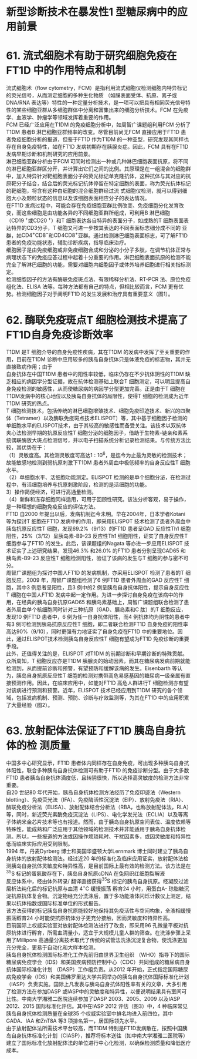 # 新型诊断技术在暴发性1 型糖尿病中的应用前景  
# 61. 流式细胞术有助于研究细胞免疫在FT1D 中的作用特点和机制  
流式细胞术（ﬂow cytometry，FCM）是指利用流式细胞仪检测细胞内特异标记的荧光信号，从而测定细胞的多种生化物质 （如膜表面受体、抗原、离子或DNA/RNA 表达等）特性的一种定量分析技术，是一项可以把具有相同荧光信号特性的某些细胞亚群从多细胞群体中分离和富集出来的细胞分析技术。FCM 在免疫学、血液学、肿瘤学等领域发挥着重要的作用。  
FCM 已经广泛应用在T1DM 的免疫细胞分析中，如周智广课题组利用FCM 分析了T1DM 患者B 淋巴细胞亚群频率的改变。尽管目前尚无FCM 直接应用于FT1D 患者免疫细胞分析的报道，但鉴于FT1D 作为T1DM 的一种亚型，研究发现其同样也存在自身免疫特性，如在FT1D 发病初期存在胰腺炎症。因此，FCM 具有在FT1D 发病早期诊断和机制研究的应用前景。  
淋巴细胞亚群分析由于FCM 可同时检测出一种或几种淋巴细胞表面抗原，将不同的淋巴细胞亚群区分开，并计算出它们之间的比例。其原理是在一组混合的细胞群中，加入特异针对靶细胞表面分子的荧光标记单克隆抗体，这种抗体与其对应的抗原靶分子结合，结合后的荧光标记抗体停留在特定细胞的表面，称为荧光抗体标记的靶细胞，将含有这种白细胞的混合细胞群经过流 式细胞仪检测，就可以得到细胞大小及颗粒状态的信息以及该细胞表面相应分子的表达情况。  
在FT1D 发病过程中，可能会存在免疫细胞亚群比例改变、免疫细胞分化发育改变，而这些细胞是由功能各异的不同细胞亚群所组成，可利用B 淋巴细胞（$\mathrm{CD19^{\ +}}$或$\mathrm{CD20}^{\ +}$）和T 细胞表达各自特异的表面分子，如成熟的T 细胞表面表达特异的CD3分子，T 细胞又可进一步按其表达的不同表面标志细分成不同的    亚群，如$\mathrm{CD4^{+}C D8^{-}}$和$\mathrm{CD4CD8^{+}}$亚群。通过检测淋巴细胞表面标志，可了解FT1D 患者的免疫功能状态，辅助诊断疾病，指导临床治疗。  
细胞因子是由免疫细胞或非免疫细胞合成和分泌的小分子多肽，在调节机体正常与病理状态下的免疫应答过程中起着十分重要的作用。淋巴细胞表面抗原的检测不能完全了解淋巴细胞的功能，需要对细胞内细胞因子或体外培养细胞进行相关指标测定。  
检测细胞因子的方法有酶联免疫斑点法、有限稀释分析法、RT-PCR 法、原位免疫组化法、ELISA 法等。每种方法都有自己的特点，但相比较而言，FCM 更有优势。检测细胞因子对于阐明FT1D 的发生发展和治疗具有重要意义（图1）。  
# 62. 酶联免疫斑点T 细胞检测技术提高了FT1D自身免疫诊断效率  
T1DM 是T 细胞介导的自身免疫性疾病，其在T1DM 的发病中发挥了至关重要的作用，目前在T1DM 诊断中应用较多的胰岛自身抗体只是体液免疫的标志物，其并无直接致病作用；由于  
自身抗体在中国T1DM 患者中的阳性率较低，临床仍存在不少抗体阴性的T1DM 缺乏相应的病因学分型证据，故在抗体检测基础上联合T 细胞测定，可以明显提高自身免疫检测的敏感性，从而使糖尿病的病因学分型更加完善。正是由于T 细胞在T1DM发病中的核心地位以及胰岛自身抗体的局限性，使得T 细胞的检测成为近年T1DM 研究的热点。  
T 细胞检测技术，包括传统的淋巴细胞增殖技术、细胞免疫印迹技术、新兴的四聚体（Tetramer）以及酶联免疫斑点技术ELISPOT）等，其中基于细胞因子检测的单细胞水平的ELISPOT技术，由于其较高的敏感性而备受关注。该技术以双抗体夹心法检测早期的抗原反应性T 细胞分泌的细胞因子，借助于生物素-链亲和素系统偶联酶放大斑点检测信号，并以电子扫描系统分析记录检测结果。与传统方法比较，其优势在于：  
（1）灵敏度高。其检测灵敏度可高达$1:10^{6}$，是迄今为止最为灵敏的检测技术；故能敏感地检测到弱抗原刺激下T1DM 患者外周血中极低频率的自身反应性T 细胞水平。  
（2）单细胞水平、活细胞功能测定。ELISPOT 检测的是单个细胞分泌，在检测过程中，有活细胞培养与抗原刺激阶段，检测的是活细胞的功能。  
3）操作简便经济，可进行高通量检测。  
（4）新鲜和冻存细胞同样适用，可用于回顾性研究。该法分析客观，易于操作，是一种理想的细胞免疫反应的评估方法。  
FT1D 自2000 年提出以后，发病机制迄今未明。早在2004年，日本学者Kotani 等为探讨T 细胞在FT1D 发病中的作用，即采用ELISPOT 技术检测了患者外周血中胰岛抗原反应性T 细胞，发现$69.2\%$（9/13）的FT1D 患者呈GAD 反应性Th1 细胞阳性，$25\%$（3/12）呈胰岛素-B9-23 反应性Th1 细胞阳性，证实了自身反应性T 细胞参与了FT1D 的发生。此后，该课题组的Nagata 等亦进一步应用ELISPOT 技术证实了上述研究结果，发现$46.3\%$ 和$26.0\%$ 的FT1D 患者分别呈现GAD65 和胰岛素-B9-23 反应性T 细胞检测阳性，验证了该病的发生与T 细胞的参与密不可分。  
周智广课题组为探讨中国人FT1D 的发病机制，亦采用ELISPOT 检测了患者的T 细胞反应。2009 年，周智广课题组检测了6 例FT1D 患者外周血的GAD 反应性T 细胞，其中3 例患者呈阳性，且3 例中的2 例呈胰岛自身抗体阳性，提示自身反应性T 细胞在中国人FT1D 发病中起一定作用。为进一步探讨自身免疫在该病中的作用，在经典的胰岛自身抗原GAD65 和胰岛素基础上，周智广课题组联合检测了患者外周血单个核细胞同时针对三种抗原（GAD、胰岛素和C 肽）的T 细胞反应，发现10 例FT1D 患者中，6 例为任一自身抗体阳性，而4 例抗体均为阴性的患者中有3 例可检测到胰岛抗原反应性T 细胞，即二者联合检测FT1D 自身免疫的阳性率高达$90\%$（9/10），同时更强有力地证实了自身免疫在FT1D 中的重要地位。因此，通过ELISPOT技术检测胰岛自身反应性T 细胞有望成为FT1D 免疫诊断的重要手段。  
此外，还值得关注的是，ELISPOT 对T1DM 的前期诊断和早期诊断的特殊贡献。众所周知，T 细胞反应亦是T1DM 胰腺炎的始动因素，而其在糖尿病发病前期就能检测到，从而提前诊断和预警，有望预防和缓解该病的发生。Eisenbarth 等认为，胰岛自身抗原反应性T 细胞的检测对携带高危易感基因的糖尿病一级亲属有直接预测作用。因此，在临床应用中，如能对FT1D 高危人群进行T 细胞检测亦有望对该病进行预测和预警。近年，ELISPOT 技术已经应用到T1DM 研究的各个领域，包括发病机制、预测、预防、诊断与疗效监测等，为其在FT1D 中的应用积累了大量经验（图2）。  
# 63.  放射配体法保证了FT1D 胰岛自身抗体的检 测质量  
中国多中心研究显示，FT1D 患者体内同样存在自身免疫，可出现多种胰岛自身抗体阳性，联合多种胰岛自身抗体检测可有助于FT1D 的免疫诊断分型。由于大多数FT1D 患者胰岛自身抗体滴度低，且转阴很快，所以选择高灵敏度的检测方法非常重要。  
自20 世纪80 年代开始，胰岛自身抗体检测方法经历了免疫印迹法（Western blotting）、免疫荧光法（IFA）、免疫酶活性沉淀法（EIP）、放射免疫法（RIA）、酶联免疫分析法（ELISA）、放射配体结合分析法（RBA，也称放射配体法，RLA）等，同时，新近荧光素酶免疫沉淀法（LIPS）、电化学发光法（ECLIA）以及等离子体纳米金芯片技术等也有报道。然而，由于胰岛自身抗原空间表位、温度依赖等特殊性，能成熟和广泛应用于其他领域的检测技术并非能适用于胰岛自身抗体检测。所以，一些报道的方法或因操作烦琐耗时、干扰因素多，或因灵敏度和特异性低而临床实际应用受到限制。  
1994 年，丹麦Dyrberg 博士和美国华盛顿大学Lernmark 博士同时建立了胰岛自身抗体的放射配体检测法。经过近20 年的标准化及临床应用证实，放射配体法检测胰岛自身抗体灵敏度和特异性高，是目前国际上最有效的检测方法。该方法是在$^{35}\mathrm{S}$ 标记的蛋氨酸存在下，胰岛自身抗原cDNA 在兔网织红细胞裂解液  
反应体系中，经由体外转录/ 翻译直接获得$^{35}\mathrm{S}$ 标记的胰岛自身抗原。经凝胶过滤层析法纯化后的标记抗原与血清 $4^{\circ}\mathrm{C}$ 缓慢振荡 孵育24 小时，用蛋白A- 琼脂糖沉淀抗原抗体复合物。沉淀物经充分洗涤后，置于多功能液体闪烁计数仪上测定，结果以抗体指数或国际标准单位的形式报告。  
该方法获得的标记胰岛自身抗原能较好地保持其免疫活性与空间构象，全液相缓慢振荡孵育24 小时能使抗原抗体分子更充分接触，因而灵敏度和特异性高。  
目前国际上权威实验室对放射配体检测法进行了改良，即采用96 孔微量平板对抗原抗体进行孵育，所需血清量小，适宜于大规模儿童人群的筛查。在洗涤步骤上采用了Millipore 高通量分离技术取代了传统的试管法洗涤沉淀复合物，使洗涤更加充分完全，更易于自动化和大样本检测。  
胰岛自身抗体检测国际标准化工作先前归由世界卫生组织
（WHO）指导下的国际糖尿病免疫学会（IDS）和美国疾病预防控制中心（CDC）共同组成的糖尿病自身抗体国际标准化计划
（DASP）工作组负责。从2012 年开始，正式指定国际糖尿病免疫学会（IDS）和美国佛罗里达大学共同举办的胰岛自身抗体国际标准化计划（IASP）负责实施。国际上凡发表与胰岛自身抗体阳性率有关的文章，大多引用了检测方法在参加DASP 或IASP中的灵敏度和特异性，以便说明结果具有室间可比性。中南大学湘雅二医院连续参加了DASP 2003、2005、2009 以及IASP 2012、2015 国际标准化评估。其中在IASP 2012 评估（图3）中，4 种临床常见胰岛自身抗体检测质量在全球35 个权威实验室中排名均进入前四位，其中GADA、IAA 和ZnT8A 等3 项排名第一，居国际领先水平。  
由于放射配体法所需技术平台较高，而T1DM 特别是FT1D发病散在，按照中国胰岛自身抗体标准化计划（CIASP），推荐将标本送往（如中南大学湘雅二医院等）建立了国际标准化放射配体法的单位进行中心化检测，以确保检测质量和降低医疗成本。  

